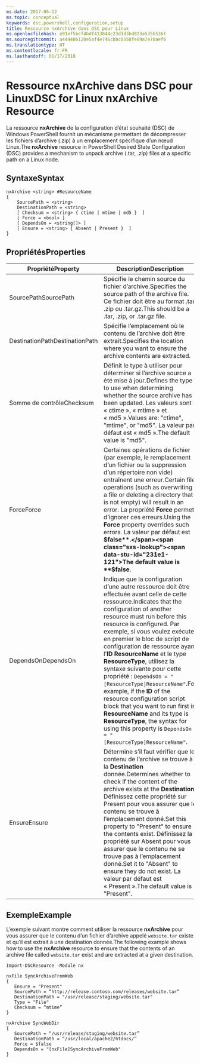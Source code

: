```yaml
---
ms.date: 2017-06-12
ms.topic: conceptual
keywords: dsc,powershell,configuration,setup
title: Ressource nxArchive dans DSC pour Linux
ms.openlocfilehash: e91ef5bcf4bdf413844c23d1d3bd823a535b536f
ms.sourcegitcommit: a444406120e5af4e746cbbc0558fe89a7e78aef6
ms.translationtype: HT
ms.contentlocale: fr-FR
ms.lasthandoff: 01/17/2018
---
```

# <a name="dsc-for-linux-nxarchive-resource"></a><span data-ttu-id="231e1-103">Ressource nxArchive dans DSC pour Linux</span><span class="sxs-lookup"><span data-stu-id="231e1-103">DSC for Linux nxArchive Resource</span></span>

<span data-ttu-id="231e1-104">La ressource **nxArchive** de la configuration d’état souhaité (DSC) de Windows PowerShell fournit un mécanisme permettant de décompresser les fichiers d’archive (.zip) à un emplacement spécifique d’un nœud Linux.</span><span class="sxs-lookup"><span data-stu-id="231e1-104">The **nxArchive** resource in PowerShell Desired State Configuration (DSC) provides a mechanism to unpack archive (.tar, .zip) files at a specific path on a Linux node.</span></span>

## <a name="syntax"></a><span data-ttu-id="231e1-105">Syntaxe</span><span class="sxs-lookup"><span data-stu-id="231e1-105">Syntax</span></span>

```
nxArchive <string> #ResourceName
{
    SourcePath = <string>
    DestinationPath = <string>
    [ Checksum = <string> { ctime | mtime | md5 }  ]
    [ Force = <bool> ]
    [ DependsOn = <string[]> ]
    [ Ensure = <string> { Absent | Present }  ]
}
```

## <a name="properties"></a><span data-ttu-id="231e1-106">Propriétés</span><span class="sxs-lookup"><span data-stu-id="231e1-106">Properties</span></span>

|  <span data-ttu-id="231e1-107">Propriété</span><span class="sxs-lookup"><span data-stu-id="231e1-107">Property</span></span> |  <span data-ttu-id="231e1-108">Description</span><span class="sxs-lookup"><span data-stu-id="231e1-108">Description</span></span> | 
|---|---|
| <span data-ttu-id="231e1-109">SourcePath</span><span class="sxs-lookup"><span data-stu-id="231e1-109">SourcePath</span></span>| <span data-ttu-id="231e1-110">Spécifie le chemin source du fichier d’archive.</span><span class="sxs-lookup"><span data-stu-id="231e1-110">Specifies the source path of the archive file.</span></span> <span data-ttu-id="231e1-111">Ce fichier doit être au format .tar, .zip ou .tar.gz.</span><span class="sxs-lookup"><span data-stu-id="231e1-111">This should be a .tar, .zip, or .tar.gz file.</span></span> | 
| <span data-ttu-id="231e1-112">DestinationPath</span><span class="sxs-lookup"><span data-stu-id="231e1-112">DestinationPath</span></span>| <span data-ttu-id="231e1-113">Spécifie l’emplacement où le contenu de l’archive doit être extrait.</span><span class="sxs-lookup"><span data-stu-id="231e1-113">Specifies the location where you want to ensure the archive contents are extracted.</span></span>| 
| <span data-ttu-id="231e1-114">Somme de contrôle</span><span class="sxs-lookup"><span data-stu-id="231e1-114">Checksum</span></span>| <span data-ttu-id="231e1-115">Définit le type à utiliser pour déterminer si l’archive source a été mise à jour.</span><span class="sxs-lookup"><span data-stu-id="231e1-115">Defines the type to use when determining whether the source archive has been updated.</span></span> <span data-ttu-id="231e1-116">Les valeurs sont « ctime », « mtime » et « md5 ».</span><span class="sxs-lookup"><span data-stu-id="231e1-116">Values are: "ctime", "mtime", or "md5".</span></span> <span data-ttu-id="231e1-117">La valeur par défaut est « md5 ».</span><span class="sxs-lookup"><span data-stu-id="231e1-117">The default value is "md5".</span></span>| 
| <span data-ttu-id="231e1-118">Force</span><span class="sxs-lookup"><span data-stu-id="231e1-118">Force</span></span>| <span data-ttu-id="231e1-119">Certaines opérations de fichier (par exemple, le remplacement d’un fichier ou la suppression d’un répertoire non vide) entraînent une erreur.</span><span class="sxs-lookup"><span data-stu-id="231e1-119">Certain file operations (such as overwriting a file or deleting a directory that is not empty) will result in an error.</span></span> <span data-ttu-id="231e1-120">La propriété **Force** permet d’ignorer ces erreurs.</span><span class="sxs-lookup"><span data-stu-id="231e1-120">Using the **Force** property overrides such errors.</span></span> <span data-ttu-id="231e1-121">La valeur par défaut est **$false**.</span><span class="sxs-lookup"><span data-stu-id="231e1-121">The default value is **$false**.</span></span>| 
| <span data-ttu-id="231e1-122">DependsOn</span><span class="sxs-lookup"><span data-stu-id="231e1-122">DependsOn</span></span> | <span data-ttu-id="231e1-123">Indique que la configuration d’une autre ressource doit être effectuée avant celle de cette ressource.</span><span class="sxs-lookup"><span data-stu-id="231e1-123">Indicates that the configuration of another resource must run before this resource is configured.</span></span> <span data-ttu-id="231e1-124">Par exemple, si vous voulez exécuter en premier le bloc de script de configuration de ressource ayant l’**ID** **ResourceName** et le type **ResourceType**, utilisez la syntaxe suivante pour cette propriété : `DependsOn = "[ResourceType]ResourceName"`.</span><span class="sxs-lookup"><span data-stu-id="231e1-124">For example, if the **ID** of the resource configuration script block that you want to run first is **ResourceName** and its type is **ResourceType**, the syntax for using this property is `DependsOn = "[ResourceType]ResourceName"`.</span></span>| 
| <span data-ttu-id="231e1-125">Ensure</span><span class="sxs-lookup"><span data-stu-id="231e1-125">Ensure</span></span>| <span data-ttu-id="231e1-126">Détermine s’il faut vérifier que le contenu de l’archive se trouve à la **Destination** donnée.</span><span class="sxs-lookup"><span data-stu-id="231e1-126">Determines whether to check if the content of the archive exists at the **Destination**.</span></span> <span data-ttu-id="231e1-127">Définissez cette propriété sur Present pour vous assurer que le contenu se trouve à l’emplacement donné.</span><span class="sxs-lookup"><span data-stu-id="231e1-127">Set this property to "Present" to ensure the contents exist.</span></span> <span data-ttu-id="231e1-128">Définissez la propriété sur Absent pour vous assurer que le contenu ne se trouve pas à l’emplacement donné.</span><span class="sxs-lookup"><span data-stu-id="231e1-128">Set it to "Absent" to ensure they do not exist.</span></span> <span data-ttu-id="231e1-129">La valeur par défaut est « Present ».</span><span class="sxs-lookup"><span data-stu-id="231e1-129">The default value is "Present".</span></span>| 

## <a name="example"></a><span data-ttu-id="231e1-130">Exemple</span><span class="sxs-lookup"><span data-stu-id="231e1-130">Example</span></span>

<span data-ttu-id="231e1-131">L’exemple suivant montre comment utiliser la ressource **nxArchive** pour vous assurer que le contenu d’un fichier d’archive appelé `website.tar` existe et qu’il est extrait à une destination donnée.</span><span class="sxs-lookup"><span data-stu-id="231e1-131">The following example shows how to use the **nxArchive** resource to ensure that the contents of an archive file called `website.tar` exist and are extracted at a given destination.</span></span>

```
Import-DSCResource -Module nx 

nxFile SyncArchiveFromWeb
{
   Ensure = "Present"
   SourcePath = “http://release.contoso.com/releases/website.tar”
   DestinationPath = "/usr/release/staging/website.tar"
   Type = "File"
   Checksum = “mtime”
}

nxArchive SyncWebDir
{
   SourcePath = “/usr/release/staging/website.tar”
   DestinationPath = “/usr/local/apache2/htdocs/”
   Force = $false
   DependsOn = "[nxFile]SyncArchiveFromWeb"
} 
```

